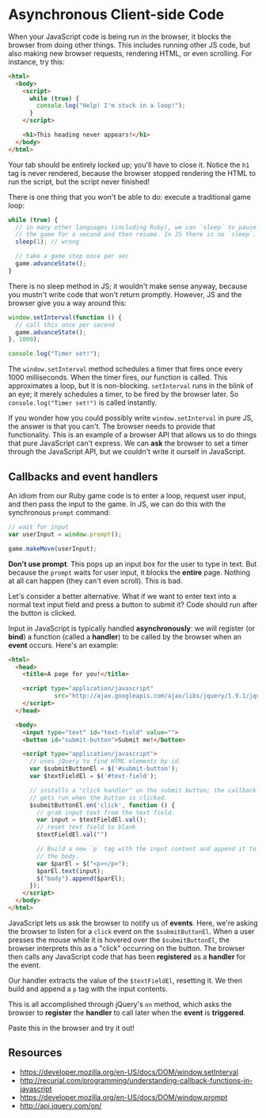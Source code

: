 # Asynchronous Client-side Code

When your JavaScript code is being run in the browser, it blocks the
browser from doing other things. This includes running other JS code,
but also making new browser requests, rendering HTML, or even
scrolling. For instance, try this:

```html
<html>
  <body>
    <script>
      while (true) {
        console.log("Help! I'm stuck in a loop!");
      }
    </script>

    <h1>This heading never appears!</h1>
  </body>
</html>
```

Your tab should be entirely locked up; you'll have to close it. Notice
the `h1` tag is never rendered, because the browser stopped rendering
the HTML to run the script, but the script never finished!

There is one thing that you won't be able to do: execute a traditional
game loop:

```javascript
while (true) {
  // in many other languages (including Ruby), we can `sleep` to pause
  // the game for a second and then resume. In JS there is no `sleep`.
  sleep(1); // wrong

  // take a game step once per sec
  game.advanceState();
}
```

There is no sleep method in JS; it wouldn't make sense anyway, because
you mustn't write code that won't return promptly. However, JS and the
browser give you a way around this:

```javascript
window.setInterval(function () {
  // call this once per second
  game.advanceState();
}, 1000);

console.log("Timer set!");
```

The `window.setInterval` method schedules a timer that fires once
every 1000 milliseconds. When the timer fires, our function is
called. This approximates a loop, but it is
non-blocking. `setInterval` runs in the blink of an eye; it merely
schedules a timer, to be fired by the browser later. So
`console.log("Timer set!")` is called instantly.

If you wonder how you could possibly write `window.setInterval` in
pure JS, the answer is that you can't. The browser needs to provide
that functionality. This is an example of a browser API that allows us
to do things that pure JavaScript can't express. We can **ask** the
browser to set a timer through the JavaScript API, but we couldn't
write it ourself in JavaScript.

## Callbacks and event handlers

An idiom from our Ruby game code is to enter a loop, request user
input, and then pass the input to the game. In JS, we can do this with
the synchronous `prompt` command:

```javascript
// wait for input
var userInput = window.prompt();

game.makeMove(userInput);
```

**Don't use prompt**. This pops up an input box for the user to type
in text. But because the `prompt` waits for user input, it blocks the
**entire** page. Nothing at all can happen (they can't even
scroll). This is bad.

Let's consider a better alternative. What if we want to enter text
into a normal text input field and press a button to submit it? Code
should run after the button is clicked.

Input in JavaScript is typically handled **asynchronously**: we will
register (or **bind**) a function (called a **handler**) to be called
by the browser when an **event** occurs. Here's an example:

```html
<html>
  <head>
    <title>A page for you!</title>

    <script type="application/javascript"
             src="http://ajax.googleapis.com/ajax/libs/jquery/1.9.1/jquery.min.js">
    </script>
  </head>

  <body>
    <input type="text" id="text-field" value="">
    <button id="submit-button">Submit me!</button>

    <script type="application/javascript">
      // uses jQuery to find HTML elements by id.
      var $submitButtonEl = $('#submit-button');
      var $textFieldEl = $('#text-field');

      // installs a "click handler" on the submit button; the callback
      // gets run when the button is clicked.
      $submitButtonEl.on('click', function () {
        // grab input text from the text field.
        var input = $textFieldEl.val();
        // reset text field to blank
        $textFieldEl.val("")

        // Build a new `p` tag with the input content and append it to
        // the body.
        var $parEl = $("<p></p>");
        $parEl.text(input);
        $("body").append($parEl);
      });
    </script>
  </body>
</html>
```

JavaScript lets us ask the browser to notify us of **events**. Here,
we're asking the browser to listen for a `click` event on the
`$submitButtonEl`. When a user presses the mouse while it is hovered
over the `$submitButtonEl`, the browser interprets this as a "click"
occurring on the button. The browser then calls any JavaScript code
that has been **registered** as a **handler** for the event.

Our handler extracts the value of the `$textFieldEl`, resetting it. We
then build and append a `p` tag with the input contents.

This is all accomplished through jQuery's `on` method, which asks the
browser to **register** the **handler** to call later when the
**event** is **triggered**.

Paste this in the browser and try it out!

## Resources

* https://developer.mozilla.org/en-US/docs/DOM/window.setInterval
* http://recurial.com/programming/understanding-callback-functions-in-javascript
* https://developer.mozilla.org/en-US/docs/DOM/window.prompt
* http://api.jquery.com/on/
